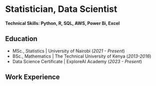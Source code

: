 # Statistician, Data Scientist

#### Technical Skills: Python, R, SQL, AWS, Power Bi, Excel

## Education				       		
- MSc., Statistics	| University of Nairobi (_2021 - Present_)	 			        		
- BSc., Mathematics | The Technical University of Kenya (_2013-2016_)
- Data Science Certificate | ExploreAI Academy (_2023 - Present_)
## Work Experience
